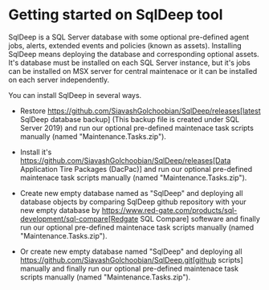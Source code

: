 # Getting started on SqlDeep tool

SqlDeep is a SQL Server database with some optional pre-defined agent jobs, alerts, extended events and policies (known as assets). Installing SqlDeep means deploying the database and corresponding optional assets. It's database must be installed on each SQL Server instance, but it's jobs can be installed on MSX server for central maintenace or it can be installed on each server independently.



You can install SqlDeep in several ways.

- Restore https://github.com/SiavashGolchoobian/SqlDeep/releases[latest SqlDeep database backup] (This backup file is created under SQL Server 2019) and run our optional pre-defined maintenace task scripts manually (named "Maintenance.Tasks.zip").

- Install it's https://github.com/SiavashGolchoobian/SqlDeep/releases[Data Application Tire Packages (DacPac)] and run our optional pre-defined maintenace task scripts manually (named "Maintenance.Tasks.zip").

- Create new empty database named as "SqlDeep" and deploying all database objects by comparing SqlDeep github repository with your new empty database by https://www.red-gate.com/products/sql-development/sql-compare[Redgate SQL Compare] softeware and finally run our optional pre-defined maintenace task scripts manually (named "Maintenance.Tasks.zip").

- Or create new empty database named "SqlDeep" and deploying all https://github.com/SiavashGolchoobian/SqlDeep.git[github scripts] manually and finally run our optional pre-defined maintenace task scripts manually (named "Maintenance.Tasks.zip").
